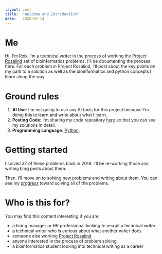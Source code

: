 ```yaml
---
layout: post
title:  "Welcome and Introduction"
date:   2025-07-14
---
```

<!--break-->

# Me
Hi, I'm Rob. I'm a [technical writer](https://www.linkedin.com/in/rmbryan/) in the process of working the 
[Project Rosalind](https://rosalind.info/about/) set of bioinformatics problems. I'll be documenting the process here.
For each problem in Project Rosalind, I'll post about the key points on my path to a solution as well as the bioinformatics and python concepts
I learn along the way.

# Ground rules
1. **AI Use**: I'm not going to use any AI tools for this project because I'm doing this to learn and write about what I learn.
2. **Posting Code**: I'm sharing my code repository [here](https://github.com/rmbryan71/rosalind) so that you can see my solutions in detail.
3. **Programming Language**: [Python](https://www.python.org/).

# Getting started
I solved 37 of these problems back in 2018. I'll be re-working those and writing blog posts about them. 

Then, I'll move on to solving new problems and writing about them.
You can see my [progress](https://rosalind.info/users/rmbryan/) toward solving all of the problems. 

# Who is this for?
You may find this content interesting if you are:
* a hiring manager or HR professional looking to recruit a technical writer
* a technical writer who is curious about what another writer does
* someone else working [Project Rosalind](https://rosalind.info/about/)
* anyone interested in the process of problem solving
* a bioinformatics student looking into technical writing as a career

